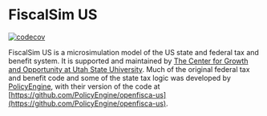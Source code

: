 # FiscalSim US

[![codecov](https://codecov.io/gh/PolicyEngine/openfisca-us/branch/master/graph/badge.svg?token=BLoCjCf5Qr)](https://codecov.io/gh/PolicyEngine/openfisca-us)

FiscalSim US is a microsimulation model of the US state and federal tax and benefit system.
It is supported and maintained by [The Center for Growth and Opportunity at Utah State Uhiversity](https://www.thecgo.org/). Much of the original federal tax and benefit code and some of the state tax logic was developed by [PolicyEngine](https://policyengine.org/), with their version of the code at [https://github.com/PolicyEngine/openfisca-us](https://github.com/PolicyEngine/openfisca-us).
